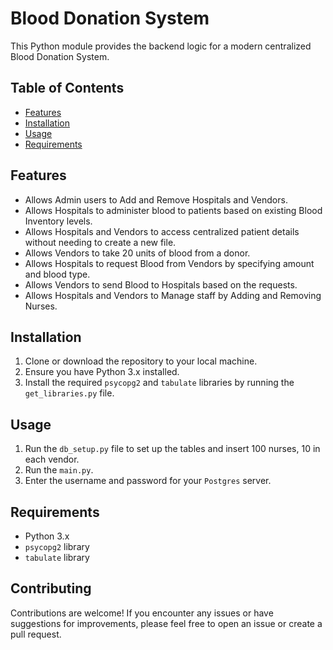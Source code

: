 # Blood Donation System

This Python module provides the backend logic for a modern centralized Blood Donation System.

## Table of Contents

- [Features](#features)
- [Installation](#installation)
- [Usage](#usage)
- [Requirements](#requirements)


## Features

- Allows Admin users to Add and Remove Hospitals and Vendors.
- Allows Hospitals to administer blood to patients based on existing Blood Inventory levels.
- Allows Hospitals and Vendors to access centralized patient details without needing to create a new file.
- Allows Vendors to take 20 units of blood from a donor.
- Allows Hospitals to request Blood from Vendors by specifying amount and blood type.
- Allows Vendors to send Blood to Hospitals based on the requests.
- Allows Hospitals and Vendors to Manage staff by Adding and Removing Nurses. 

## Installation

1. Clone or download the repository to your local machine.
2. Ensure you have Python 3.x installed.
3. Install the required `psycopg2` and `tabulate` libraries by running the `get_libraries.py` file.

## Usage

1. Run the `db_setup.py` file to set up the tables and insert 100 nurses, 10 in each vendor.
2. Run the `main.py`.
3. Enter the username and password for your `Postgres` server. 

## Requirements

- Python 3.x
- `psycopg2` library
- `tabulate` library 

## Contributing

Contributions are welcome! If you encounter any issues or have suggestions for improvements, please feel free to open an issue or create a pull request.

